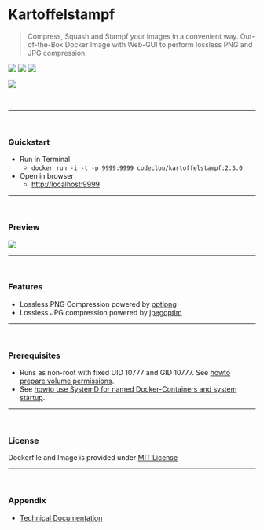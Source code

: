 # Kartoffelstampf

> Compress, Squash and Stampf your Images in a convenient way. Out-of-the-Box Docker Image with Web-GUI to perform lossless PNG and JPG compression.

[![](https://codeclou.github.io/doc/badges/generated/docker-image-size-150.svg)](https://hub.docker.com/r/codeclou/kartoffelstampf/tags/) [![](https://codeclou.github.io/doc/badges/generated/docker-from-alpine-3.8.svg)](https://alpinelinux.org/) [![](https://codeclou.github.io/doc/badges/generated/docker-run-as-non-root.svg)](https://docs.docker.com/engine/reference/builder/#/user)

[![](https://codeclou.github.io/kartoffelstampf/img/github-product-logo-kartoffelstampf.png)](https://github.com/codeclou/kartoffelstampf/)

&nbsp;

-----

&nbsp;

### Quickstart

 * Run in Terminal
   * `docker run -i -t -p 9999:9999 codeclou/kartoffelstampf:2.3.0`
 * Open in browser
   * [http://localhost:9999](http://localhost:9999)


-----

&nbsp;

### Preview

[![](https://codeclou.github.io/kartoffelstampf/img/demo.gif?v2)](https://github.com/codeclou/kartoffelstampf/)


-----

&nbsp;

### Features

 * Lossless PNG Compression powered by [optipng](https://de.wikipedia.org/wiki/OptiPNG)
 * Lossless JPG compression powered by [jpegoptim](https://github.com/tjko/jpegoptim)

-----

&nbsp;

### Prerequisites

 * Runs as non-root with fixed UID 10777 and GID 10777. See [howto prepare volume permissions](https://github.com/codeclou/doc/blob/master/docker/README.md).
 * See [howto use SystemD for named Docker-Containers and system startup](https://github.com/codeclou/doc/blob/master/docker/README.md).

-----


&nbsp;

### License

Dockerfile and Image is provided under [MIT License](https://github.com/codeclou/kartoffelstampf/blob/master/LICENSE.md)

-----

&nbsp;

### Appendix

 * [Technical Documentation](./README_TECHDOC.md)
